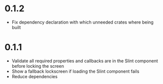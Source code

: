 # 0.1.2
- Fix dependency declaration with which unneeded crates where being built

# 0.1.1
- Validate all required properties and callbacks are in the Slint component before locking the screen
- Show a fallback lockscreen if loading the Slint component fails
- Reduce dependencies
